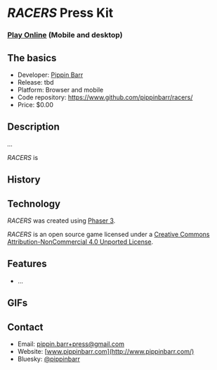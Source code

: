# *RACERS* Press Kit

### [Play Online](https://pippinbarr.com/racers) (Mobile and desktop)

## The basics

* Developer: [Pippin Barr](http://www.pippinbarr.com/)
* Release: tbd
* Platform: Browser and mobile
* Code repository: https://www.github.com/pippinbarr/racers/
* Price: $0.00

## Description

*...*

*RACERS* is 

## History


## Technology

*RACERS* was created using [Phaser 3](https://phaser.io/).

*RACERS* is an open source game licensed under a [Creative Commons Attribution-NonCommercial 4.0 Unported License](http://creativecommons.org/licenses/by-nc/4.0/).

## Features

* ...

## GIFs


## Contact

* Email: [pippin.barr+press@gmail.com](mailto:pippin.barr+press@gmail.com)
* Website: [www.pippinbarr.com](http://www.pippinbarr.com/)
* Bluesky: [@pippinbarr](https://bsky.app/profile/pippinbarr.bsky.social)
